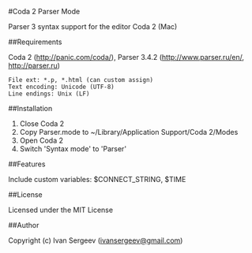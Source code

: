 #Coda 2 Parser Mode


Parser 3 syntax support for the editor Coda 2 (Mac)

##Requirements

Coda 2 (http://panic.com/coda/), Parser 3.4.2 (http://www.parser.ru/en/, http://parser.ru)

	File ext: *.p, *.html (can custom assign)
	Text encoding: Unicode (UTF-8)
	Line endings: Unix (LF)

##Installation

1. Close Coda 2
2. Copy Parser.mode to ~/Library/Application Support/Coda 2/Modes
3. Open Coda 2
4. Switch 'Syntax mode' to 'Parser'

##Features

Include custom variables: $CONNECT_STRING, $TIME

##License

Licensed under the MIT License

##Author

Copyright (c) Ivan Sergeev (ivansergeev@gmail.com)